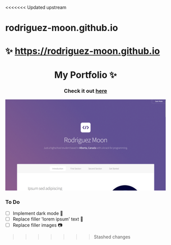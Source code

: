<<<<<<< Updated upstream
# rodriguez-moon.github.io
✨ https://rodriguez-moon.github.io
=======
<h1 align="center">
    My Portfolio ✨
</h1>

<h3 align="center">
    Check it out
    <a href="https://rodriguez-moon.github.io">
        here
    </a>
</h3>

![example](./example.png)


### To Do
- [ ] Implement dark mode 🦉
- [ ] Replace filler 'lorem ipsum' text 📄
- [ ] Replace filler images 📷
>>>>>>> Stashed changes
